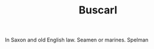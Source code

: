 ---
title: Buscarl
letter: B
permalink: "/definitions/bld-buscarl.html"
body: In Saxon and old English law. Seamen or marines. Spelman
published_at: '2018-07-07'
source: Black's Law Dictionary 2nd Ed (1910)
layout: post
---